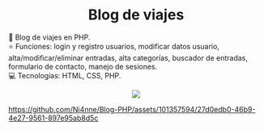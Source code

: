 <h1 align="center"> Blog de viajes </h1>

:pushpin: Blog de viajes en PHP. <br>
:star: Funciones: login y registro usuarios, modificar datos usuario, alta/modificar/eliminar entradas, alta categorías, buscador de entradas, formulario de contacto, manejo de sesiones. <br>
:computer: Tecnologías: HTML, CSS, PHP. <br>

<p align="center"><img src="https://img.shields.io/badge/STATUS-TERMINADO-green"></p>

https://github.com/Ni4nne/Blog-PHP/assets/101357594/27d0edb0-46b9-4e27-9561-897e95ab8d5c
